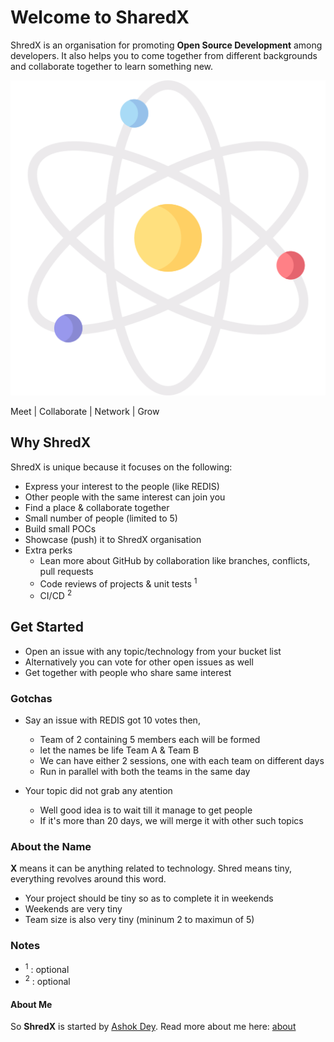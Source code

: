 # Welcome to SharedX

ShredX is an organisation for promoting **Open Source Development** among developers. It also helps you to come together from different backgrounds and collaborate together to learn something new.

![logo](.github/atom.png)

Meet | Collaborate | Network | Grow

## Why ShredX

ShredX is unique because it focuses on the following:

- Express your interest to the people (like REDIS)
- Other people with the same interest can join you
- Find a place & collaborate together
- Small number of people (limited to 5)
- Build small POCs
- Showcase (push) it to ShredX organisation
- Extra perks
  - Lean more about GitHub by collaboration like branches, conflicts, pull requests
  - Code reviews of projects & unit tests <sup>1</sup>
  - CI/CD <sup>2</sup>

## Get Started

- Open an issue with any topic/technology from your bucket list
- Alternatively you can vote for other open issues as well
- Get together with people who share same interest

### Gotchas

- Say an issue with REDIS got 10 votes then,

  - Team of 2 containing 5 members each will be formed
  - let the names be life Team A & Team B
  - We can have either 2 sessions, one with each team on different days
  - Run in parallel with both the teams in the same day

- Your topic did not grab any atention
  - Well good idea is to wait till it manage to get people
  - If it's more than 20 days, we will merge it with other such topics

### About the Name

**X** means it can be anything related to technology. Shred means tiny, everything revolves around this word.

- Your project should be tiny so as to complete it in weekends
- Weekends are very tiny
- Team size is also very tiny (mininum 2 to maximun of 5)

### Notes

- <sup>1</sup> : optional
- <sup>2</sup> : optional

#### About Me

So **ShredX** is started by [Ashok Dey](https://github.com/ashokdey). Read more about me here: [about](http://blog.ashokdey.in/about)
